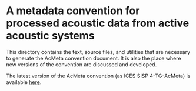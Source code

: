 # A metadata convention for processed acoustic data from active acoustic systems

This directory contains the text, source files, and utilities that are necessary to generate the AcMeta convention document. It is also the place where new versions of the convention are discussed and developed.

The latest version of the AcMeta convention (as ICES SISP 4-TG-AcMeta) is available [here](https://www.ices.dk/sites/pub/Publication%20Reports/ICES%20Survey%20Protocols%20(SISP)/SISP-4%20A%20metadata%20convention%20for%20processed%20acoustic%20data%20from%20active%20acoustic%20systems.pdf).
